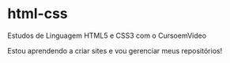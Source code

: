 # html-css
 Estudos de Linguagem HTML5 e CSS3 com o CursoemVideo

Estou aprendendo a criar sites e vou gerenciar meus repositórios!